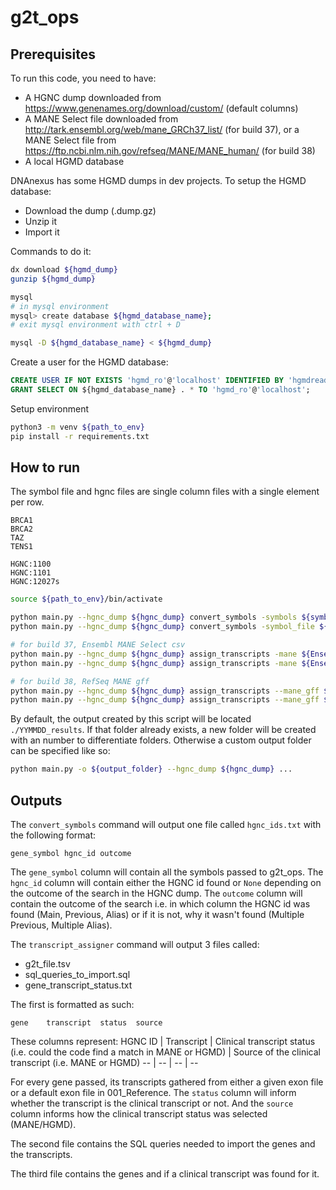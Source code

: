 # g2t_ops

## Prerequisites

To run this code, you need to have:

- A HGNC dump downloaded from https://www.genenames.org/download/custom/ (default columns)
- A MANE Select file downloaded from http://tark.ensembl.org/web/mane_GRCh37_list/ (for build 37), or a MANE Select file from https://ftp.ncbi.nlm.nih.gov/refseq/MANE/MANE_human/ (for build 38)
- A local HGMD database

DNAnexus has some HGMD dumps in dev projects. To setup the HGMD database:

- Download the dump (.dump.gz)
- Unzip it
- Import it

Commands to do it:

```bash
dx download ${hgmd_dump}
gunzip ${hgmd_dump}

mysql
# in mysql environment
mysql> create database ${hgmd_database_name};
# exit mysql environment with ctrl + D

mysql -D ${hgmd_database_name} < ${hgmd_dump}
```

Create a user for the HGMD database:

```sql
CREATE USER IF NOT EXISTS 'hgmd_ro'@'localhost' IDENTIFIED BY 'hgmdreadonly';
GRANT SELECT ON ${hgmd_database_name} . * TO 'hgmd_ro'@'localhost';
```

Setup environment

```bash
python3 -m venv ${path_to_env}
pip install -r requirements.txt
```

## How to run

The symbol file and hgnc files are single column files with a single element per row.

```
BRCA1
BRCA2
TAZ
TENS1
```

```
HGNC:1100
HGNC:1101
HGNC:12027s
```

```bash
source ${path_to_env}/bin/activate

python main.py --hgnc_dump ${hgnc_dump} convert_symbols -symbols ${symbol} ${symbol} ...
python main.py --hgnc_dump ${hgnc_dump} convert_symbols -symbol_file ${symbol_file}

# for build 37, Ensembl MANE Select csv 
python main.py --hgnc_dump ${hgnc_dump} assign_transcripts -mane ${Ensembl_MANE_Select_file} -hgmd ${database_name} ${database_usr} ${database_pwd} -hgnc_ids ${hgnc_id} ${hgnc_id} ...
python main.py --hgnc_dump ${hgnc_dump} assign_transcripts -mane ${Ensembl_MANE_Select_file} -hgmd ${database_name} ${database_usr} ${database_pwd} -hgnc_file ${hgnc_file}

# for build 38, RefSeq MANE gff
python main.py --hgnc_dump ${hgnc_dump} assign_transcripts --mane_gff ${MANE_RefSeq_gff} -hgmd ${database_name} ${database_usr} ${database_pwd} -hgnc_ids ${hgnc_id} ${hgnc_id} ...
python main.py --hgnc_dump ${hgnc_dump} assign_transcripts --mane_gff ${MANE_RefSeq_gff} -hgmd ${database_name} ${database_usr} ${database_pwd} -hgnc_file ${hgnc_file}
```

By default, the output created by this script will be located `./YYMMDD_results`. If that folder already exists, a new folder will be created with an number to differentiate folders.
Otherwise a custom output folder can be specified like so:

```bash
python main.py -o ${output_folder} --hgnc_dump ${hgnc_dump} ...
```

## Outputs

The `convert_symbols` command will output one file called `hgnc_ids.txt` with the following format:

```
gene_symbol hgnc_id outcome
```

The `gene_symbol` column will contain all the symbols passed to g2t_ops.
The `hgnc_id` column will contain either the HGNC id found or `None` depending on the outcome of the search in the HGNC dump.
The `outcome` column will contain the outcome of the search i.e. in which column the HGNC id was found (Main, Previous, Alias) or if it is not, why it wasn't found (Multiple Previous, Multiple Alias).

The `transcript_assigner` command will output 3 files called:

- g2t_file.tsv
- sql_queries_to_import.sql
- gene_transcript_status.txt

The first is formatted as such:

```
gene    transcript  status  source
```
These columns represent:
HGNC ID | Transcript | Clinical transcript status (i.e. could the code find a match in MANE or HGMD) | Source of the clinical transcript (i.e. MANE or HGMD)
-- | -- | -- | --

For every gene passed, its transcripts gathered from either a given exon file or a default exon file in 001_Reference. The `status` column will inform whether the transcript is the clinical transcript or not. And the `source` column informs how the clinical transcript status was selected (MANE/HGMD).

The second file contains the SQL queries needed to import the genes and the transcripts.

The third file contains the genes and if a clinical transcript was found for it.
